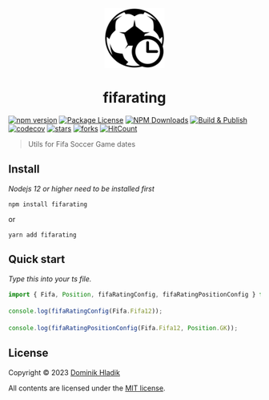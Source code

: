 <p align="center">
  <a href="https://github.com/Celtian/fifarating" target="blank"><img src="assets/logo.svg?sanitize=true" alt="" width="120"></a>
  <h1 align="center">fifarating</h1>
</p>

[![npm version](https://badge.fury.io/js/fifarating.svg)](https://badge.fury.io/js/fifarating)
[![Package License](https://img.shields.io/npm/l/fifarating.svg)](https://www.npmjs.com/fifarating)
[![NPM Downloads](https://img.shields.io/npm/dm/fifarating.svg)](https://www.npmjs.com/fifarating)
[![Build & Publish](https://github.com/celtian/fifarating/workflows/Build%20&%20Publish/badge.svg)](https://github.com/celtian/fifarating/actions)
[![codecov](https://codecov.io/gh/Celtian/fifatables/branch/master/graph/badge.svg?token=1IRUKIKM0D)](https://codecov.io/gh/celtian/fifarating/)
[![stars](https://badgen.net/github/stars/celtian/fifarating)](https://github.com/celtian/fifarating/)
[![forks](https://badgen.net/github/forks/celtian/fifarating)](https://github.com/celtian/fifarating/)
[![HitCount](http://hits.dwyl.com/celtian/fifarating.svg)](http://hits.dwyl.com/celtian/fifarating)

> Utils for Fifa Soccer Game dates

## Install

_Nodejs 12 or higher need to be installed first_

```terminal
npm install fifarating
```

or

```terminal
yarn add fifarating
```

## Quick start

_Type this into your ts file._

```typescript
import { Fifa, Position, fifaRatingConfig, fifaRatingPositionConfig } from 'fifarating';

console.log(fifaRatingConfig(Fifa.Fifa12));

console.log(fifaRatingPositionConfig(Fifa.Fifa12, Position.GK));
```

## License

Copyright &copy; 2023 [Dominik Hladik](https://github.com/Celtian)

All contents are licensed under the [MIT license].

[mit license]: LICENSE
